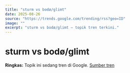```yaml
---
title: "sturm vs bodø/glimt"
date: 2025-08-26
source: "https://trends.google.com/trending/rss?geo=ID"
image: ""
excerpt: "sturm vs bodø/glimt — topik tren terkini."
---
```

# sturm vs bodø/glimt
**Ringkas:** Topik ini sedang tren di Google.
[Sumber tren](https://trends.google.com/trending/rss?geo=ID)

